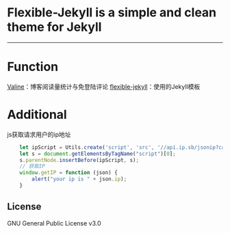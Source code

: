 # Flexible-Jekyll is a simple and clean theme for Jekyll  


---

# Function
[Valine](https://valine.js.org/quickstart.html)：博客阅读量统计与免登陆评论
[flexible-jekyll](https://github.com/artemsheludko/flexible-jekyll)：使用的Jekyll模板

# Additional
js获取请求用户的ip地址
```javascript
    let ipScript = Utils.create('script', 'src', '//api.ip.sb/jsonip?callback=getIP');
    let s = document.getElementsByTagName("script")[0];
    s.parentNode.insertBefore(ipScript, s);
    // 获取IP
    window.getIP = function (json) {
        alert("your ip is " + json.ip);
    }
```

## License

GNU General Public License v3.0

